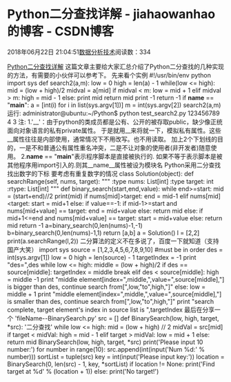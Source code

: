 
# Python二分查找详解 - jiahaowanhao的博客 - CSDN博客


2018年06月22日 21:04:51[数据分析技术](https://me.csdn.net/jiahaowanhao)阅读数：334


[Python二分查找详解](http://cda.pinggu.org/view/25892.html)
这篇文章主要给大家汇总介绍了Python二分查找的几种实现的方法，有需要的小伙伴可以参考下。
先来看个实例
\#!/usr/bin/env python
import sys
def search2(a,m):
low = 0
high = len(a) - 1
while(low <= high):
mid = (low + high)/2
midval = a[mid]
if midval < m:
low = mid + 1
elif midval > m:
high = mid - 1
else:
print mid
return mid
print -1
return -1
if __name__ == "__main__":
a = [int(i) for i in list(sys.argv[1])]
m = int(sys.argv[2])
search2(a,m)
运行:
administrator@ubuntu:~/Python$ python test_search2.py 123456789 4
3
注:
1.'__'：由于python的类成员都是公有、公开的被存取public，缺少像正统面向对象语言的私有private属性。
于是就用__来将就一下，模拟私有属性。这些__属性往往是内部使用，通常情况下不用改写。也不用读取。
加上2个下划线的目的，一是不和普通公有属性重名冲突，二是不让对象的使用者(非开发者)随意使用。
2.__name__ == "__main__"表示程序脚本是直接被执行的.
如果不等于表示脚本是被其他程序用import引入的.则其__name__属性被设为模块名
Python采用二分查找找出数字的下标
要考虑有重复数字的情况
class Solution(object):
def searchRange(self, nums, target):
"""
:type nums: List[int]
:type target: int
:rtype: List[int]
"""
def binary_search(start,end,value):
while end>=start:
mid = (start+end)//2
print(mid)
if nums[mid]>target:
end = mid-1
elif nums[mid]<target:
start = mid+1
else:
if value==-1:
if mid-1>=start and nums[mid+value] == target:
end = mid+value
else:
return mid
else:
if mid+1<=end and nums[mid+value] == target:
start = mid+value
else:
return mid
return -1
a=binary_search(0,len(nums)-1,-1)
b=binary_search(0,len(nums)-1,1)
return [a,b]
a = Solution()
l = [2,2]
print(a.searchRange(l,2))
二分算法的定义不在多说了，百度一下就知道（支持国产大笑）
import sys
source = [1,2,3,4,5,6,7,8,9,10] \#must be in order
des = int(sys.argv[1])
low = 0
high = len(source) - 1
targetIndex = -1
print "des=",des
while low <= high:
middle = (low + high)/2
if des == source[middle]:
targetIndex = middle
break
elif des < source[middle]:
high = middle -1
print "middle element[index=",middle,",value=",source[middle],"] is bigger than des, continue search from[",low,"to",high,"]"
else:
low = middle + 1
print "middle element[index=",middle,",value=",source[middle],"] is smaller than des, continue search from[",low,"to",high,"]"
print "search complete, target element's index in source list is ",targetIndex
最后在分享一个
'fileName--BinarySearch.py'
src = []
def BinarySearch(low, high, target, *src):
'二分查找'
while low <= high:
mid = (low + high) // 2
midVal = src[mid]
if target < midVal:
high = mid - 1
elif target > midVal:
low = mid + 1
else:
return mid
BinarySearch(low, high, target, *src)
print('Please input 10 number:')
for number in range(10):
src.append(int(input('Num %d:' % number)))
sortList = tuple(src)
key = int(input('Please input key:'))
location = BinarySearch(0, len(src) - 1, key, *sortList)
if location != None:
print('Find target at %d' % (location + 1))
else:
print('No target!')

